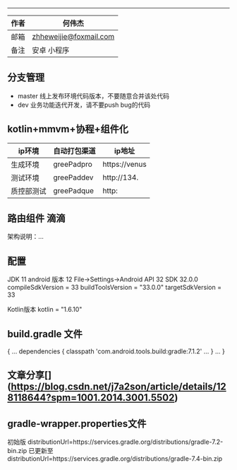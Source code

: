 ------------

|作者|何伟杰|
|---|---
|邮箱| zhheweijie@foxmail.com
|备注|安卓 小程序

## 分支管理

- master 线上发布环境代码版本，不要随意合并该处代码
- dev 业务功能迭代开发，请不要push bug的代码

## kotlin+mmvm+协程+组件化

|ip环境|自动打包渠道|ip地址|
|---|---|---
|生成环境|greePadpro|https://venus |
|测试环境|greePaddev|http://134. |
|质控部测试|greePadque|http: |

## 路由组件 滴滴[](https://github.com/didi/DRouter/wiki)

架构说明：...

## 配置
JDK 11 
android 版本 12 File->Settings->Android API 32 SDK 32.0.0 
compileSdkVersion = 33
buildToolsVersion = "33.0.0"
targetSdkVersion = 33

Kotlin版本 kotlin = "1.6.10"

## build.gradle 文件
{ 
   ... 
   dependencies { 
        classpath 'com.android.tools.build:gradle:7.1.2' 
   ...
    }
   ... 
}
## 文章分享[] (https://blog.csdn.net/j7a2son/article/details/128118644?spm=1001.2014.3001.5502)
## gradle-wrapper.properties文件
初始版   distributionUrl=https\://services.gradle.org/distributions/gradle-7.2-bin.zip
已更新至 distributionUrl=https\://services.gradle.org/distributions/gradle-7.4-bin.zip